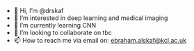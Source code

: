 - 👋 Hi, I’m @drskaf
- 👀 I’m interested in deep learning and medical imaging
- 🌱 I’m currently learning CNN
- 💞️ I’m looking to collaborate on tbc
- 📫 How to reach me via email on: ebraham.alskaf@kcl.ac.uk

<!---
drskaf/drskaf is a ✨ special ✨ repository because its `README.md` (this file) appears on your GitHub profile.
You can click the Preview link to take a look at your changes.
--->
